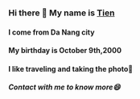 ### Hi there 👋 My name is [Tien](https://www.facebook.com/09102k/)
#### I come from Da Nang city
#### My birthday is October 9th,2000
#### I like traveling and taking the photo👯
##### Contact with me to know more😄

<!--
**tiennguyen0910200/tiennguyen0910200** is a ✨ _special_ ✨ repository because its `README.md` (this file) appears on your GitHub profile.

Here are some ideas to get you started:

- 🔭 I’m currently working on ...
- 🌱 I’m currently learning ...
- 👯 I’m looking to collaborate on ...
- 🤔 I’m looking for help with ...
- 💬 Ask me about ...
- 📫 How to reach me: ...
- 😄😄 Pronouns: ...
- ⚡ Fun fact: ...
-->
